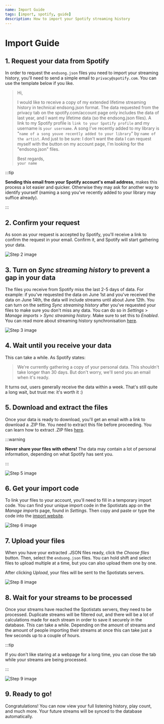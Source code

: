 ```yaml
---
name: Import Guide
tags: [import, spotify, guide]
description: How to import your Spotify streaming history
---
```


# Import Guide

## 1. Request your data from Spotify

In order to request the `endsong.json` files you need to import your streaming history, you'll need to send a simple email to `privacy@spotify.com`. You can use the template below if you like.

> Hi,
>
> I would like to receive a copy of my extended lifetime streaming history in technical endsong.json format. The data requested from the privacy tab on the spotify.com/account page only includes the data of last year, and I want my lifetime data (so the endsong.json files). A link to my Spotify profile is `link to your Spotify profile` and my username is `your username`. A song I've recently added to my library is "`name of a song youve recently added to your library`" by `name of the artist`.
> And just to be sure: I don't want the data I can request myself with the button on my account page, I'm looking for the "endsong.json" files.
>
> Best regards, <br /> `your name`

:::tip

**Sending this email from your Spotify account's email address**, makes this process a lot easier and quicker. Otherwise they may ask for another way to identify yourself (naming a song you've recently added to your library may suffice already).

:::

## 2. Confirm your request

As soon as your request is accepted by Spotify, you'll receive a link to confirm the request in your email. Confirm it, and Spotify will start gathering your data.

![Step 2 image](./step-2.png)

## 3. Turn on _Sync streaming history_ to prevent a gap in your data

The files you receive from Spotify miss the last 2-5 days of data. For example: if you've requested the data on June 1st and you've received the data on June 14th, the data will include streams until about June 12th. You can turn on the setting _Sync streaming history_ after you've requested your files to make sure you don't miss any data. You can do so in _Settings_ > _Manage imports_ > _Sync streaming history_. Make sure to set this to _Enabled_. You can read more about streaming history synchronisation [here](../streams/sync).

![Step 3 image](./step-3.png#smaller-step3)

## 4. Wait until you receive your data

This can take a while. As Spotify states:

> We're currently gathering a copy of your personal data. This shouldn't take longer than 30 days. But don't worry, we'll send you an email when it's ready.

It turns out, users generally receive the data within a week. That's still quite a long wait, but trust me: it's worth it :)

## 5. Download and extract the files

Once your data is ready to download, you'll get an email with a link to download a .ZIP file. You need to extract this file before proceeding. You can learn how to extract .ZIP files [here](https://www.youtube.com/watch?v=do3u3tXAbWQ).

:::warning

**Never share your files with others!** The data may contain a lot of personal information, depending on what Spotify has sent you.

:::

![Step 5 image](./step-5.png)

## 6. Get your import code

To link your files to your account, you'll need to fill in a temporary import code. You can find your unique import code in the Spotistats app on the _Manage imports_ page, found in _Settings_. Then copy and paste or type the code into the [import website](https://spotistats.app/import/).

![Step 6 image](./step-6.png)

## 7. Upload your files

When you have your extracted .JSON files ready, click the _Choose files_ button. Then, select the `endsong.json` files. You can hold shift and select files to upload multiple at a time, but you can also upload them one by one.

After clicking _Upload_, your files will be sent to the Spotistats servers.

![Step 8 image](./step-8.png)

## 8. Wait for your streams to be processed

Once your streams have reached the Spotistats servers, they need to be processed. Duplicate streams will be filtered out, and there will be a lot of calculations made for each stream in order to save it securely in the database. This can take a while. Depending on the amount of streams and the amount of people importing their streams at once this can take just a few seconds up to a couple of hours.

:::tip

If you don't like staring at a webpage for a long time, you can close the tab while your streams are being processed.

:::

![Step 9 image](./step-9.png)

## 9. Ready to go!

Congratulations! You can now view your full listening history, play count, and much more. Your future streams will be synced to the database automatically.
